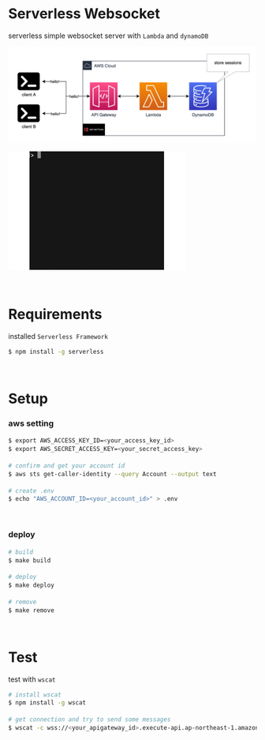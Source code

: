 # Serverless Websocket

serverless simple websocket server with `Lambda` and `dynamoDB`

![image](./serverless-websocket.png)

![gif](./serverless-websocket.gif)

<br>

# Requirements

installed `Serverless Framework`

```bash
$ npm install -g serverless
```

<br>

# Setup

### aws setting

```bash
$ export AWS_ACCESS_KEY_ID=<your_access_key_id>
$ export AWS_SECRET_ACCESS_KEY=<your_secret_access_key>

# confirm and get your account id
$ aws sts get-caller-identity --query Account --output text

# create .env
$ echo "AWS_ACCOUNT_ID=<your_account_id>" > .env
```

<br>

### deploy

```bash
# build
$ make build

# deploy
$ make deploy

# remove
$ make remove
```

<br>

# Test

test with `wscat`

```bash
# install wscat
$ npm install -g wscat

# get connection and try to send some messages
$ wscat -c wss://<your_apigateway_id>.execute-api.ap-northeast-1.amazonaws.com/dev
```
